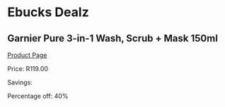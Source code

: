 
# Ebucks Dealz
## Garnier Pure 3-in-1 Wash, Scrub + Mask 150ml
[Product Page](https://www.ebucks.com/web/shop/productSelected.do?prodId=1085593889&catId=1186086453)

Price: R119.00

Savings: 

Percentage off: 40%
	